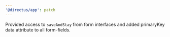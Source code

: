 ```yaml
---
'@directus/app': patch
---
```


Provided access to `saveAndStay` from form interfaces and added primaryKey data attribute to all form-fields.
